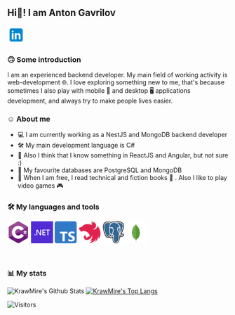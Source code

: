 ## Hi👋! I am Anton Gavrilov

<a href="https://www.linkedin.com/in/anton-gavrilov-backend/"><img src="https://raw.githubusercontent.com/KrawMire/KrawMire/dev/assets/linkedin.svg" alt="linkedin" height="40px"/></a>

### 🙃 Some introduction

I am an experienced backend developer. My main field of working activity is web-development 🌐. I love exploring something new to me, that's because sometimes I also play with mobile 📱 and desktop 🖥️ applications development, and always try to make people lives easier.

### ☺️ About me

- 💻 I am currently working as a NestJS and MongoDB backend developer
- 🛠️ My main development language is C#
- 🧐 Also I think that I know something in ReactJS and Angular, but not sure :)
- 💾 My favourite databases are PostgreSQL and MongoDB
- 🌴 When I am free, I read technical and fiction books 📕 . Also I like to play video games 🎮

### 🛠️  My languages and tools

<p>
    <img src="https://raw.githubusercontent.com/KrawMire/KrawMire/dev/assets/csharp.svg" alt="csharp" height="50px"/>
    <img src="https://raw.githubusercontent.com/KrawMire/KrawMire/dev/assets/dotnet-core-logo.png" alt="dotnet" height="50px"/>
    <img src="https://raw.githubusercontent.com/KrawMire/KrawMire/dev/assets/typescript-logo.png" alt="typescript" height="50px"/>
    <img src="https://raw.githubusercontent.com/KrawMire/KrawMire/dev/assets/nestjs-logo.png" alt="nestjs" height="50px"/>
    <img src="https://raw.githubusercontent.com/KrawMire/KrawMire/dev/assets/postgresql-logo.png" alt="postgres" height="50px"/>
    <img src="https://raw.githubusercontent.com/KrawMire/KrawMire/dev/assets/mongodb-logo.svg" alt="mongodb" height="50px"/>
</p>

<br>

### 📊 My stats

![KrawMire's Github Stats](https://github-readme-stats.vercel.app/api?username=KrawMire&show_icons=true&include_all_commits=true)
[![KrawMire's Top Langs](https://github-readme-stats.vercel.app/api/top-langs/?username=Krawmire)](https://github.com/anuraghazra/github-readme-stats)

![Visitors](https://api.visitorbadge.io/api/visitors?path=https%3A%2F%2Fgithub.com%2FKrawMire%2FKrawMire&label=Visits&countColor=%23263759)
